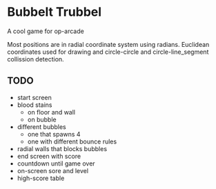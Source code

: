 # Bubbelt Trubbel
A cool game for op-arcade

Most positions are in radial coordinate system using radians.
Euclidean coordinates used for drawing and circle-circle and circle-line_segment collission detection.

## TODO
- start screen
- blood stains
  - on floor and wall
  - on bubble
- different bubbles
  - one that spawns 4
  - one with different bounce rules
- radial walls that blocks bubbles
- end screen with score
- countdown until game over
- on-screen sore and level
- high-score table